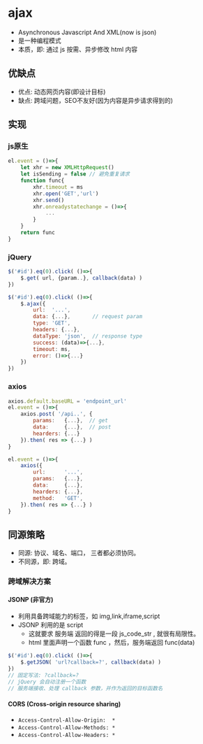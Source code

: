 # ajax
- Asynchronous Javascript And XML(now is json)
- 是一种编程模式
- 本质，即: 通过 js 按需、异步修改 html 内容

## 优缺点
- 优点: 动态网页内容(即设计目标)
- 缺点: 跨域问题，SEO不友好(因为内容是异步请求得到的)

## 实现
### js原生
```js
el.event = ()=>{
    let xhr = new XMLHttpRequest()
    let isSending = false // 避免重复请求
    function func{
        xhr.timeout = ms
        xhr.open('GET','url')
        xhr.send()
        xhr.onreadystatechange = ()=>{
            ...
        }
    }
    return func
}
```
### jQuery
```js
$('#id').eq(0).click( ()=>{
    $.get( url, {param..}, callback(data) )
})

$('#id').eq(0).click( ()=>{
    $.ajax({
        url:  '...',
        data: {...},       // request param
        type: 'GET',
        headers: {...},
        dataType: 'json',  // response type
        success: (data)=>{...},
        timeout: ms,
        error: ()=>{...}
    })
})
```
### axios
```js
axios.default.baseURL = 'endpoint_url'
el.event = ()=>{
    axios.post( '/api..', {
        params:   {...},  // get
        data:     {...},  // post
        hearders: {...}
    }).then( res => {...} )
}

el.event = ()=>{
    axios({
        url:      '...',
        params:   {...},
        data:     {...},
        hearders: {...},
        method:   'GET',
    }).then( res => {...} )
}
```

## 同源策略
- 同源: 协议、域名、端口， 三者都必须协同。
- 不同源，即: 跨域。

### 跨域解决方案
#### JSONP (非官方)
- 利用具备跨域能力的标签，如 img,link,iframe,script
- JSONP 利用的是 script
  - 这就要求 服务端 返回的得是一段 js_code_str , 就很有局限性。
  - html 里面声明一个函数 func ，然后，服务端返回 func(data)

```js
$('#id').eq(0).click( ()=>{
    $.getJSON( 'url?callback=?', callback(data) )
})
// 固定写法: ?callback=?
// jQuery 会自动注册一个函数
// 服务端接收、处理 callback 参数，并作为返回的目标函数名
```

#### CORS (Cross-origin resource sharing)
- `Access-Control-Allow-Origin:  *`
- `Access-Control-Allow-Methods: *`
- `Access-Control-Allow-Headers: *`
